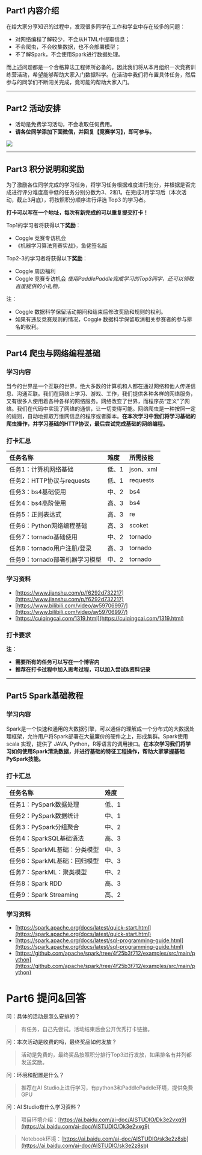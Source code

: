 <!-- Coggle 30 Days of ML（22年3月） -->
<!-- 30天入门数据竞赛 -->
<!-- 2022-03-01 -->
<!-- <a target="_blank" href="https://www.zhihu.com/people/ashui233/">阿水</a>, <a target="_blank" href="https://www.zhihu.com/people/wang-he-13-93">鱼遇雨欲语与余</a>-->
<!-- <a href="https://coggle.club/blog/30days-of-ml-202203">学习资料</a> -->


## Part1 内容介绍

在给大家分享知识的过程中，发现很多同学在工作和学业中存在较多的问题：

* 对网络编程了解较少，不会从HTML中提取信息；
* 不会爬虫，不会收集数据，也不会部署模型；
* 不了解Spark，不会使用Spark进行数据处理。


而上述问题都是一个合格算法工程师所必备的。因此我们将从本月组织一次竞赛训练营活动，希望能够帮助大家入门数据科学。在活动中我们将布置具体任务，然后参与的同学们不断闯关完成，竟可能的帮助大家入门。


---


## Part2 活动安排

* 活动是免费学习活动，不会收取任何费用。
* **请各位同学添加下面微信，并回复【竞赛学习】，即可参与。**

![](https://cdn.coggle.club/coggle666_qrcode.png)

---

## Part3 积分说明和奖励

为了激励各位同学完成的学习任务，将学习任务根据难度进行划分，并根据是否完成进行评分难度高中低的任务分别分数为3、2和1。在完成3月学习后（本次活动，截止3月底），将按照积分顺序进行评选 Top3 的学习者。

**打卡可以写在一个地址，每次有新完成的可以重复提交打卡！**

Top1的学习者将获得以下**奖励**：
* Coggle 竞赛专访机会
* 《机器学习算法竞赛实战》，鱼佬签名版


Top2-3的学习者将获得以下**奖励**：
* Coggle 周边福利
* Coggle 竞赛专访机会
*使用PaddlePaddle完成学习的Top3同学，还可以领取百度提供的小礼物。*


注：
* Coggle 数据科学保留活动期间和结束后修改奖励和规则的权利。
* 如果有违反竞赛规则的情况，Coggle 数据科学保留取消相关参赛者的参与排名的权利。

---

## Part4 爬虫与网络编程基础

### 学习内容

当今的世界是一个互联的世界，绝大多数的计算机和人都在通过网络和他人传递信息、沟通互联。我们在网络上学习、游戏、工作，我们提供各种各样的网络服务，又有很多人使用着各种各样的网络服务。网络改变了世界，而程序员“定义”了网络。我们在代码中实现了网络的通信，让一切变得可能。网络爬虫是一种按照一定的规则，自动地抓取万维网信息的程序或者脚本。**在本次学习中我们将学习基础的爬虫操作，并学习基础的HTTP协议，最后尝试完成基础的网络编程。**

### 打卡汇总

| 任务名称                       | 难度  | 所需技能  |
| :----------------------------- | :---- | :-------- |
| 任务1：计算机网络基础          | 低、1 | json、xml |
| 任务2：HTTP协议与requests      | 低、1 | requests  |
| 任务3：bs4基础使用             | 中、2 | bs4       |
| 任务4：bs4高阶使用             | 高、3 | bs4       |
| 任务5：正则表达式              | 高、3 | re        |
| 任务6：Python网络编程基础      | 高、3 | scoket    |
| 任务7：tornado基础使用         | 中、2 | tornado   |
| 任务8：tornado用户注册/登录    | 高、3 | tornado   |
| 任务9：tornado部署机器学习模型 | 中、2 | tornado   |

### 学习资料

- [https://www.jianshu.com/p/f6292d732217](https://www.jianshu.com/p/f6292d732217)
- [https://www.bilibili.com/video/av59706997/](https://www.bilibili.com/video/av59706997/)
- [https://cuiqingcai.com/1319.html](https://cuiqingcai.com/1319.html)

### 打卡要求

**注：**

* **需要所有的任务可以写在一个博客内**
* **推荐在打卡过程中加入思考过程，可以加入尝试&资料记录**

---

## Part5 Spark基础教程

### 学习内容

Spark是一个快速和通用的大数据引擎，可以通俗的理解成一个分布式的大数据处理框架，允许用户将Spark部署在大量廉价的硬件之上，形成集群。Spark使用scala 实现，提供了 JAVA, Python，R等语言的调用接口。**在本次学习我们将学习如何使用Spark清洗数据，并进行基础的特征工程操作，帮助大家掌握基础PySpark技能。**

### 打卡汇总

| 任务名称                           | 难度  |
| :--------------------------------- | :---- |
| 任务1：PySpark数据处理   | 低、1 |
| 任务2：PySpark数据统计 | 中、1 |
| 任务3：PySpark分组聚合         | 中、2 |
| 任务4：SparkSQL基础语法            | 高、3 |
| 任务5：SparkML基础：分类模型       | 中、3 |
| 任务6：SparkML基础：回归模型       | 中、3 |
| 任务7：SparkML：聚类模型           | 中、2 |
| 任务8：Spark RDD                   | 高、3 |
| 任务9：Spark Streaming             | 高、2 |

### 学习资料

- [https://spark.apache.org/docs/latest/quick-start.html](https://spark.apache.org/docs/latest/quick-start.html)
- [https://spark.apache.org/docs/latest/sql-programming-guide.html](https://spark.apache.org/docs/latest/sql-programming-guide.html)
- [https://github.com/apache/spark/tree/4f25b3f712/examples/src/main/python](https://github.com/apache/spark/tree/4f25b3f712/examples/src/main/python)

# Part6 提问&回答

问：具体的活动是怎么安排的？

>有任务，自己先尝试。活动结束后会公开优秀打卡链接。

问：本次活动是收费的吗，最终奖品如何发放？

>活动是免费的，最终奖品按照积分排行Top3进行发放，如果排名有并列都发送奖励。

问：环境和配置是什么？

>推荐在AI Studio上进行学习，有python3和PaddlePaddle环境，提供免费GPU

问：AI Studio有什么学习资料？

>项目环境介绍：[https://ai.baidu.com/ai-doc/AISTUDIO/Dk3e2vxg9](https://ai.baidu.com/ai-doc/AISTUDIO/Dk3e2vxg9)

>Notebook环境：[https://ai.baidu.com/ai-doc/AISTUDIO/sk3e2z8sb](https://ai.baidu.com/ai-doc/AISTUDIO/sk3e2z8sb)